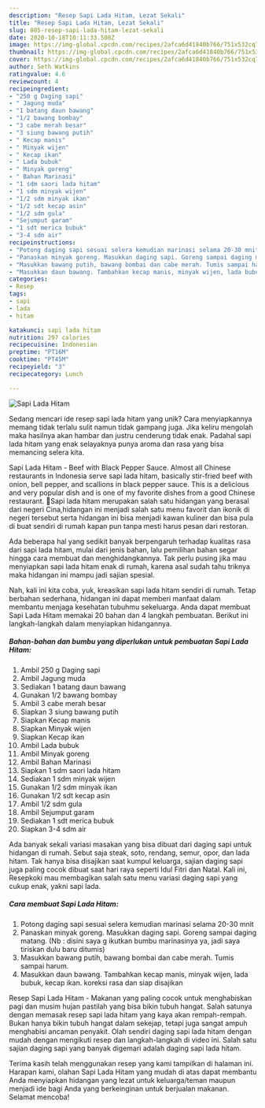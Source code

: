 ```yaml
---
description: "Resep Sapi Lada Hitam, Lezat Sekali"
title: "Resep Sapi Lada Hitam, Lezat Sekali"
slug: 805-resep-sapi-lada-hitam-lezat-sekali
date: 2020-10-18T10:11:33.508Z
image: https://img-global.cpcdn.com/recipes/2afca6d41840b766/751x532cq70/sapi-lada-hitam-foto-resep-utama.jpg
thumbnail: https://img-global.cpcdn.com/recipes/2afca6d41840b766/751x532cq70/sapi-lada-hitam-foto-resep-utama.jpg
cover: https://img-global.cpcdn.com/recipes/2afca6d41840b766/751x532cq70/sapi-lada-hitam-foto-resep-utama.jpg
author: Seth Watkins
ratingvalue: 4.6
reviewcount: 4
recipeingredient:
- "250 g Daging sapi"
- " Jagung muda"
- "1 batang daun bawang"
- "1/2 bawang bombay"
- "3 cabe merah besar"
- "3 siung bawang putih"
- " Kecap manis"
- " Minyak wijen"
- " Kecap ikan"
- " Lada bubuk"
- " Minyak goreng"
- " Bahan Marinasi"
- "1 sdm saori lada hitam"
- "1 sdm minyak wijen"
- "1/2 sdm minyak ikan"
- "1/2 sdt kecap asin"
- "1/2 sdm gula"
- "Sejumput garam"
- "1 sdt merica bubuk"
- "3-4 sdm air"
recipeinstructions:
- "Potong daging sapi sesuai selera kemudian marinasi selama 20-30 mnit"
- "Panaskan minyak goreng. Masukkan daging sapi. Goreng sampai daging matang. (Nb : disini saya g ikutkan bumbu marinasinya ya, jadi saya tiriskan dulu baru ditumis)"
- "Masukkan bawang putih, bawang bombai dan cabe merah. Tumis sampai harum."
- "Masukkan daun bawang. Tambahkan kecap manis, minyak wijen, lada bubuk, kecap ikan. koreksi rasa dan siap disajikan"
categories:
- Resep
tags:
- sapi
- lada
- hitam

katakunci: sapi lada hitam 
nutrition: 297 calories
recipecuisine: Indonesian
preptime: "PT16M"
cooktime: "PT45M"
recipeyield: "3"
recipecategory: Lunch

---
```



![Sapi Lada Hitam](https://img-global.cpcdn.com/recipes/2afca6d41840b766/751x532cq70/sapi-lada-hitam-foto-resep-utama.jpg)

Sedang mencari ide resep sapi lada hitam yang unik? Cara menyiapkannya memang tidak terlalu sulit namun tidak gampang juga. Jika keliru mengolah maka hasilnya akan hambar dan justru cenderung tidak enak. Padahal sapi lada hitam yang enak selayaknya punya aroma dan rasa yang bisa memancing selera kita.

Sapi Lada Hitam - Beef with Black Pepper Sauce. Almost all Chinese restaurants in Indonesia serve sapi lada hitam, basically stir-fried beef with onion, bell pepper, and scallions in black pepper sauce. This is a delicious and very popular dish and is one of my favorite dishes from a good Chinese restaurant. 🥩Sapi lada hitam merupakan salah satu hidangan yang berasal dari negeri Cina,hidangan ini menjadi salah satu menu favorit dan ikonik di negeri tersebut serta hidangan ini bisa menjadi kawan kuliner dan bisa pula di buat sendiri di rumah kapan pun tanpa mesti harus pesan dari restoran.

Ada beberapa hal yang sedikit banyak berpengaruh terhadap kualitas rasa dari sapi lada hitam, mulai dari jenis bahan, lalu pemilihan bahan segar hingga cara membuat dan menghidangkannya. Tak perlu pusing jika mau menyiapkan sapi lada hitam enak di rumah, karena asal sudah tahu triknya maka hidangan ini mampu jadi sajian spesial.


Nah, kali ini kita coba, yuk, kreasikan sapi lada hitam sendiri di rumah. Tetap berbahan sederhana, hidangan ini dapat memberi manfaat dalam membantu menjaga kesehatan tubuhmu sekeluarga. Anda dapat membuat Sapi Lada Hitam memakai 20 bahan dan 4 langkah pembuatan. Berikut ini langkah-langkah dalam menyiapkan hidangannya.

<!--inarticleads1-->

##### Bahan-bahan dan bumbu yang diperlukan untuk pembuatan Sapi Lada Hitam:

1. Ambil 250 g Daging sapi
1. Ambil  Jagung muda
1. Sediakan 1 batang daun bawang
1. Gunakan 1/2 bawang bombay
1. Ambil 3 cabe merah besar
1. Siapkan 3 siung bawang putih
1. Siapkan  Kecap manis
1. Siapkan  Minyak wijen
1. Siapkan  Kecap ikan
1. Ambil  Lada bubuk
1. Ambil  Minyak goreng
1. Ambil  Bahan Marinasi
1. Siapkan 1 sdm saori lada hitam
1. Sediakan 1 sdm minyak wijen
1. Gunakan 1/2 sdm minyak ikan
1. Gunakan 1/2 sdt kecap asin
1. Ambil 1/2 sdm gula
1. Ambil Sejumput garam
1. Sediakan 1 sdt merica bubuk
1. Siapkan 3-4 sdm air


Ada banyak sekali variasi masakan yang bisa dibuat dari daging sapi untuk hidangan di rumah. Sebut saja steak, soto, rendang, semur, opor, dan lada hitam. Tak hanya bisa disajikan saat kumpul keluarga, sajian daging sapi juga paling cocok dibuat saat hari raya seperti Idul Fitri dan Natal. Kali ini, Resepkoki mau membagikan salah satu menu variasi daging sapi yang cukup enak, yakni sapi lada. 

<!--inarticleads2-->

##### Cara membuat Sapi Lada Hitam:

1. Potong daging sapi sesuai selera kemudian marinasi selama 20-30 mnit
1. Panaskan minyak goreng. Masukkan daging sapi. Goreng sampai daging matang. (Nb : disini saya g ikutkan bumbu marinasinya ya, jadi saya tiriskan dulu baru ditumis)
1. Masukkan bawang putih, bawang bombai dan cabe merah. Tumis sampai harum.
1. Masukkan daun bawang. Tambahkan kecap manis, minyak wijen, lada bubuk, kecap ikan. koreksi rasa dan siap disajikan


Resep Sapi Lada Hitam - Makanan yang paling cocok untuk menghabiskan pagi dan musim hujan pastilah yang bisa bikin tubuh hangat. Salah satunya dengan memasak resep sapi lada hitam yang kaya akan rempah-rempah. Bukan hanya bikin tubuh hangat dalam sekejap, tetapi juga sangat ampuh menghabisi ancaman penyakit. Olah sendiri daging sapi lada hitam dengan mudah dengan mengikuti resep dan langkah-langkah di video ini. Salah satu sajian daging sapi yang banyak digemari adalah daging sapi lada hitam. 

Terima kasih telah menggunakan resep yang kami tampilkan di halaman ini. Harapan kami, olahan Sapi Lada Hitam yang mudah di atas dapat membantu Anda menyiapkan hidangan yang lezat untuk keluarga/teman maupun menjadi ide bagi Anda yang berkeinginan untuk berjualan makanan. Selamat mencoba!
